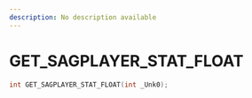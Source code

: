 ```yaml
---
description: No description available 
---
```


# GET_SAGPLAYER_STAT_FLOAT

```cpp
int GET_SAGPLAYER_STAT_FLOAT(int _Unk0);
```